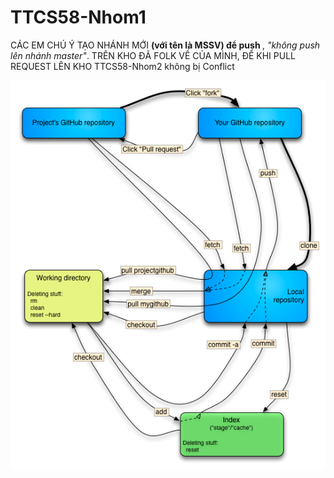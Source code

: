 # TTCS58-Nhom1
CÁC EM CHÚ Ý TẠO NHÁNH MỚI <b>(với tên là MSSV) để push </b>, <i>"không push lên nhánh master"</i>. TRÊN KHO ĐÃ FOLK VỀ CỦA MÌNH, ĐỂ KHI PULL REQUEST LÊN KHO TTCS58-Nhom2 không bị Conflict
<p>
<img src="Guide.png"/>
